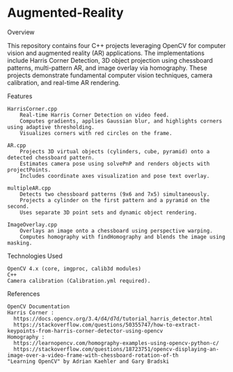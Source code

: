 # Augmented-Reality

Overview

This repository contains four C++ projects leveraging OpenCV for computer vision and augmented reality (AR) applications. The implementations include Harris Corner Detection, 3D object projection using chessboard patterns, multi-pattern AR, and image overlay via homography. These projects demonstrate fundamental computer vision techniques, camera calibration, and real-time AR rendering.

Features

    HarrisCorner.cpp
        Real-time Harris Corner Detection on video feed.
        Computes gradients, applies Gaussian blur, and highlights corners using adaptive thresholding.
        Visualizes corners with red circles on the frame.

    AR.cpp
        Projects 3D virtual objects (cylinders, cube, pyramid) onto a detected chessboard pattern.
        Estimates camera pose using solvePnP and renders objects with projectPoints.
        Includes coordinate axes visualization and pose text overlay.

    multipleAR.cpp
        Detects two chessboard patterns (9x6 and 7x5) simultaneously.
        Projects a cylinder on the first pattern and a pyramid on the second.
        Uses separate 3D point sets and dynamic object rendering.

    ImageOverlay.cpp
        Overlays an image onto a chessboard using perspective warping.
        Computes homography with findHomography and blends the image using masking.

Technologies Used

    OpenCV 4.x (core, imgproc, calib3d modules)
    C++
    Camera calibration (Calibration.yml required).

References

    OpenCV Documentation
    Harris Corner : 
      https://docs.opencv.org/3.4/d4/d7d/tutorial_harris_detector.html
      https://stackoverflow.com/questions/50355747/how-to-extract-keypoints-from-harris-corner-detector-using-opencv
    Homography :
      https://learnopencv.com/homography-examples-using-opencv-python-c/
      https://stackoverflow.com/questions/18723751/opencv-displaying-an-image-over-a-video-frame-with-chessboard-rotation-of-th
    "Learning OpenCV" by Adrian Kaehler and Gary Bradski
